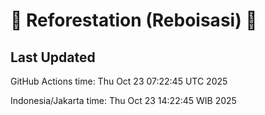 
# 🌳 Reforestation (Reboisasi) 🌲

## Last Updated

GitHub Actions time: Thu Oct 23 07:22:45 UTC 2025

Indonesia/Jakarta time: Thu Oct 23 14:22:45 WIB 2025
